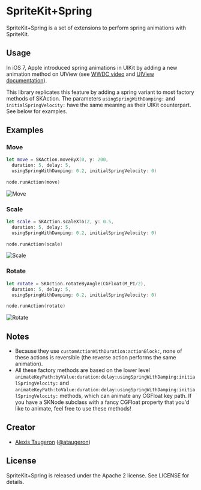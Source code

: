 SpriteKit+Spring
================

SpriteKit+Spring is a set of extensions to perform spring animations with SpriteKit.

## Usage

In iOS 7, Apple introduced spring animations in UIKit by adding a new animation method on UIView (see [WWDC video](https://developer.apple.com/videos/wwdc/2014/#221) and [UIView documentation](https://developer.apple.com/library/ios/documentation/UIKit/Reference/UIView_Class/index.html#//apple_ref/occ/clm/UIView/animateWithDuration:delay:usingSpringWithDamping:initialSpringVelocity:options:animations:completion:)).

This library replicates this feature by adding a spring variant to most factory methods of SKAction. The parameters ```usingSpringWithDamping:``` and ```initialSpringVelocity:``` have the same meaning as their UIKit counterpart. See below for examples.

## Examples

### Move

```swift
let move = SKAction.moveByX(0, y: 200, 
  duration: 5, delay: 5,
  usingSpringWithDamping: 0.2, initialSpringVelocity: 0)
  
node.runAction(move)
```

![Move](https://ataugeron.github.io/SpriteKit-Spring/bounce_1.gif)

### Scale

```swift
let scale = SKAction.scaleXTo(2, y: 0.5,
  duration: 5, delay: 5,
  usingSpringWithDamping: 0.2, initialSpringVelocity: 0)
  
node.runAction(scale)
```

![Scale](https://ataugeron.github.io/SpriteKit-Spring/bounce_2.gif)

### Rotate

```swift
let rotate = SKAction.rotateByAngle(CGFloat(M_PI/2),
  duration: 5, delay: 5,
  usingSpringWithDamping: 0.2, initialSpringVelocity: 0)
  
node.runAction(rotate)
```

![Rotate](https://ataugeron.github.io/SpriteKit-Spring/bounce_3.gif)

## Notes

- Because they use ```customActionWithDuration:actionBlock:```, none of these actions is reversible (the reverse action performs the same animation).
- All these factory methods are based on the lower level ```animateKeyPath:byValue:duration:delay:usingSpringWithDamping:initialSpringVelocity:``` and ```animateKeyPath:toValue:duration:delay:usingSpringWithDamping:initialSpringVelocity:``` methods, which can animate any CGFloat key path. If you have a SKNode subclass with a fancy CGFloat property that you'd like to animate, feel free to use these methods!

## Creator

- [Alexis Taugeron](http://alexistaugeron.com) ([@ataugeron](https://twitter.com/ataugeron))

## License

SpriteKit+Spring is released under the Apache 2 license. See LICENSE for details.
